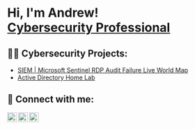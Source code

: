 <h1>Hi, I'm Andrew! <br/><a href="https://www.linkedin.com/in/andrew-herlache/">Cybersecurity Professional</a></h1>

<h2>👨‍💻 Cybersecurity Projects:</h2>

  - [SIEM | Microsoft Sentinel RDP Audit Failure Live World Map](https://github.com/andrewherlache/laburl)
  - [Active Directory Home Lab](https://github.com/andrewherlache/URL)

<h2> 🤳 Connect with me:</h2>

[<img align="left" alt="AndrewHerlache | Twitter" width="22px" src="https://cdn.jsdelivr.net/npm/simple-icons@v3/icons/twitter.svg" />][twitter]
[<img align="left" alt="AndrewHerlache | LinkedIn" width="22px" src="https://cdn.jsdelivr.net/npm/simple-icons@v3/icons/linkedin.svg" />][linkedin]
[<img align="left" alt="AndrewHerlache | Instagram" width="22px" src="https://cdn.jsdelivr.net/npm/simple-icons@v3/icons/instagram.svg" />][instagram]

[twitter]: https://twitter.com/HerlacheAndrew
[instagram]: https://www.instagram.com/andrewherlache/
[linkedin]: https://www.linkedin.com/in/andrew-herlache/

<!--
**joshmadakor1/joshmadakor1** is a ✨ _special_ ✨ repository because its `README.md` (this file) appears on your GitHub profile.

Here are some ideas to get you started:

- 🔭 I’m currently working on ...
- 🌱 I’m currently learning ...
- 👯 I’m looking to collaborate on ...
- 🤔 I’m looking for help with ...
- 💬 Ask me about ...
- 📫 How to reach me: ...
- 😄 Pronouns: ...
- ⚡ Fun fact: ...
-->
